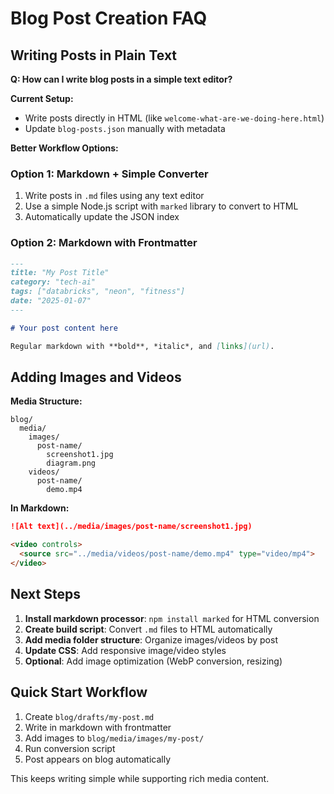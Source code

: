 # Blog Post Creation FAQ

## Writing Posts in Plain Text

**Q: How can I write blog posts in a simple text editor?**

**Current Setup:**
- Write posts directly in HTML (like `welcome-what-are-we-doing-here.html`)
- Update `blog-posts.json` manually with metadata

**Better Workflow Options:**

### Option 1: Markdown + Simple Converter
1. Write posts in `.md` files using any text editor
2. Use a simple Node.js script with `marked` library to convert to HTML
3. Automatically update the JSON index

### Option 2: Markdown with Frontmatter
```markdown
---
title: "My Post Title"
category: "tech-ai"
tags: ["databricks", "neon", "fitness"]
date: "2025-01-07"
---

# Your post content here

Regular markdown with **bold**, *italic*, and [links](url).
```

## Adding Images and Videos

**Media Structure:**
```
blog/
  media/
    images/
      post-name/
        screenshot1.jpg
        diagram.png
    videos/
      post-name/
        demo.mp4
```

**In Markdown:**
```markdown
![Alt text](../media/images/post-name/screenshot1.jpg)

<video controls>
  <source src="../media/videos/post-name/demo.mp4" type="video/mp4">
</video>
```

## Next Steps

1. **Install markdown processor**: `npm install marked` for HTML conversion
2. **Create build script**: Convert `.md` files to HTML automatically  
3. **Add media folder structure**: Organize images/videos by post
4. **Update CSS**: Add responsive image/video styles
5. **Optional**: Add image optimization (WebP conversion, resizing)

## Quick Start Workflow

1. Create `blog/drafts/my-post.md`
2. Write in markdown with frontmatter
3. Add images to `blog/media/images/my-post/`
4. Run conversion script
5. Post appears on blog automatically

This keeps writing simple while supporting rich media content.